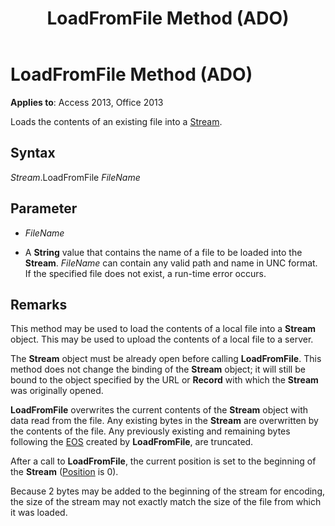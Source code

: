 ﻿---
title: LoadFromFile Method (ADO)
TOCTitle: LoadFromFile Method (ADO)
ms:assetid: 33fd543f-bd24-9199-7540-2889b69221c8
ms:mtpsurl: https://msdn.microsoft.com/library/JJ249107(v=office.15)
ms:contentKeyID: 48544123
ms.date: 09/18/2015
mtps_version: v=office.15
---

# LoadFromFile Method (ADO)


**Applies to**: Access 2013, Office 2013



Loads the contents of an existing file into a [Stream](stream-object-ado.md).

## Syntax

*Stream*.LoadFromFile *FileName*

## Parameter

  - *FileName*

  - A **String** value that contains the name of a file to be loaded into the **Stream**. *FileName* can contain any valid path and name in UNC format. If the specified file does not exist, a run-time error occurs.

## Remarks

This method may be used to load the contents of a local file into a **Stream** object. This may be used to upload the contents of a local file to a server.

The **Stream** object must be already open before calling **LoadFromFile**. This method does not change the binding of the **Stream** object; it will still be bound to the object specified by the URL or **Record** with which the **Stream** was originally opened.

**LoadFromFile** overwrites the current contents of the **Stream** object with data read from the file. Any existing bytes in the **Stream** are overwritten by the contents of the file. Any previously existing and remaining bytes following the [EOS](eos-property-ado.md) created by **LoadFromFile**, are truncated.

After a call to **LoadFromFile**, the current position is set to the beginning of the **Stream** ([Position](position-property-ado.md) is 0).

Because 2 bytes may be added to the beginning of the stream for encoding, the size of the stream may not exactly match the size of the file from which it was loaded.

